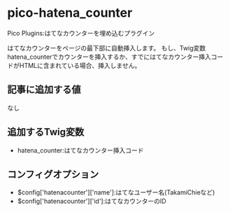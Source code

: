 # pico-hatena_counter
Pico Plugins:はてなカウンターを埋め込むプラグイン

はてなカウンターをページの最下部に自動挿入します。
もし、Twig変数hatena_counterでカウンターを挿入するか、すでにはてなカウンター挿入コードがHTMLに含まれている場合、挿入しません。

## 記事に追加する値

なし

##  追加するTwig変数

 * hatena_counter:はてなカウンター挿入コード

##  コンフィグオプション

 * $config['hatenacounter']['name']:はてなユーザー名(TakamiChieなど)
 * $config['hatenacounter']['id']:はてなカウンターのID
